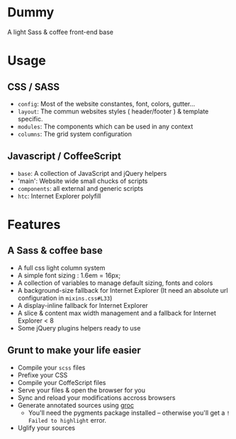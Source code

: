 # Dummy

A light Sass &amp; coffee front-end base


# Usage

## CSS / SASS
- `config`: Most of the website constantes, font, colors, gutter...
- `layout`: The commun websites styles ( header/footer ) & template specific.
- `modules`: The components which can be used in any context
- `columns`: The grid system configuration

## Javascript / CoffeeScript
- `base`: A collection of JavaScript and jQuery helpers
- 'main': Website wide small chucks of scripts
- `components`: all external and generic scripts
- `htc`: Internet Explorer polyfill

# Features

## A Sass & coffee base
- A full css light column system
- A simple font sizing : 1.6em = 16px;
- A collection of variables to manage default sizing, fonts and colors
- A background-size fallback for Internet Explorer (It need an absolute url configuration in `mixins.css#L33`)
- A display-inline fallback for Internet Explorer
- A slice & content max width management and a fallback for Internet Explorer < 8
- Some jQuery plugins helpers ready to use

## Grunt to make your life easier

- Compile your `scss` files
- Prefixe your CSS
- Compile your CoffeScript files
- Serve your files & open the browser for you
- Sync and reload your modifications accross browsers
- Generate annotated sources using [groc](https://github.com/nevir/groc)
  - You'll need the pygments package installed – otherwise you'll get a `! Failed to highlight` error.
- Uglify your sources